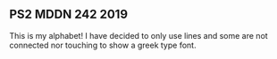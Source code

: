## PS2 MDDN 242 2019

This is my alphabet! I have decided to only use lines and some are not connected nor touching to show a greek type font. 

